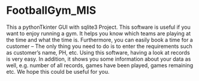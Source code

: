 # FootballGym_MIS
This a pythonTkinter GUI with sqlite3 Project.
This software is useful if you want to enjoy running a gym. 
It helps you know which teams are playing at the time and what the time is. 
Furthermore, you can easily book a time for a customer – The only thing you need to do is to enter the requirements such as customer’s name, PH, etc. 
Using this software, having a look at records is very easy. In addition, it shows you some information about your data as well, e.g. number of all records, games have been played, games remaining etc. 
We hope this could be useful for you.

